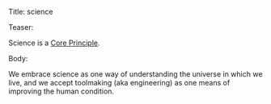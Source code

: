 Title: science

Teaser:

Science is a [Core Principle](../core/principles.html).

Body:

We embrace science as one way of understanding the universe in which we live, and we accept toolmaking (aka engineering) as one means of improving the human condition.
